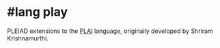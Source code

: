#lang play
====

PLEIAD extensions to the [PLAI](http://cs.brown.edu/~sk/Publications/Books/ProgLangs/) language, originally developed by Shriram Krishnamurthi.
